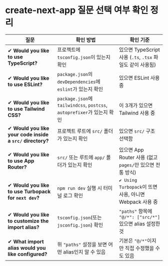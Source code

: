 create-next-app 질문 선택 여부 확인 정리
===


| 질문 | 확인 방법 | 확인 기준 |
| --- | --- | --- |
| ✔ **Would you like to use TypeScript?** | 프로젝트에 `tsconfig.json`이 있는지 확인 | 있으면 TypeScript 사용 (`.ts`, `.tsx` 파일도 같이 사용됨) |
| ✔ **Would you like to use ESLint?** | `package.json`의 `devDependencies`에 `eslint`가 있는지 확인 | 있으면 ESLint 사용 중 |
| ✔ **Would you like to use Tailwind CSS?** | `package.json`에 `tailwindcss`, `postcss`, `autoprefixer`가 있는지 확인 | 이 3개가 있으면 Tailwind 사용 중 |
| ✔ **Would you like your code inside a `src/` directory?** | 프로젝트 루트에 `src/` 폴더가 있는지 확인 | 있으면 `src/` 구조 선택함 |
| ✔ **Would you like to use App Router?** | `src/` 또는 루트에 `app/` 폴더가 있는지 확인 | 있으면 App Router 사용 (없고 `pages/`만 있으면 전통 방식) |
| ✔ **Would you like to use Turbopack for `next dev`?** | `npm run dev` 실행 시 터미널 로그 확인 | `✔ Using Turbopack`이 뜨면 사용, 아니면 Webpack 사용 중 |
| ✔ **Would you like to customize the import alias?** | `tsconfig.json`(또는 `jsconfig.json`) 확인 | `"paths"` 항목에 `"@/*": ["src/*"]` 있으면 alias 설정한 것 |
| ✔ **What import alias would you like configured?** | 위 `"paths"` 설정을 보면 어떤 alias인지 알 수 있음 | 기본은 `"@/*"`이지만 직접 수정했을 수도 있음 |
